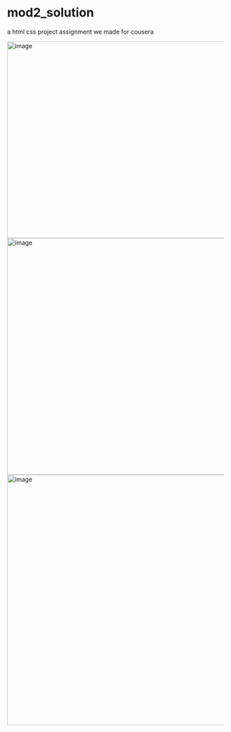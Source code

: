 # mod2_solution
a html css project assignment we made for cousera 

<img width="1361" height="458" alt="image" src="https://github.com/user-attachments/assets/10b39791-0a52-4b8e-8e66-b6408de7e2d4" />

<img width="948" height="551" alt="image" src="https://github.com/user-attachments/assets/f7c4eb4e-b6b1-4627-8dd6-94601410ba0d" />

<img width="729" height="583" alt="image" src="https://github.com/user-attachments/assets/d1aeda65-0a9b-4ed8-b6e1-7cf5966d4887" />
